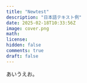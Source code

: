 ```yaml
---
title: "Newtest"
description: "日本語テキスト例"
date: 2025-02-18T10:33:56Z
image: cover.png
math: 
license: 
hidden: false
comments: true
draft: false
---
```


あいうえお。
